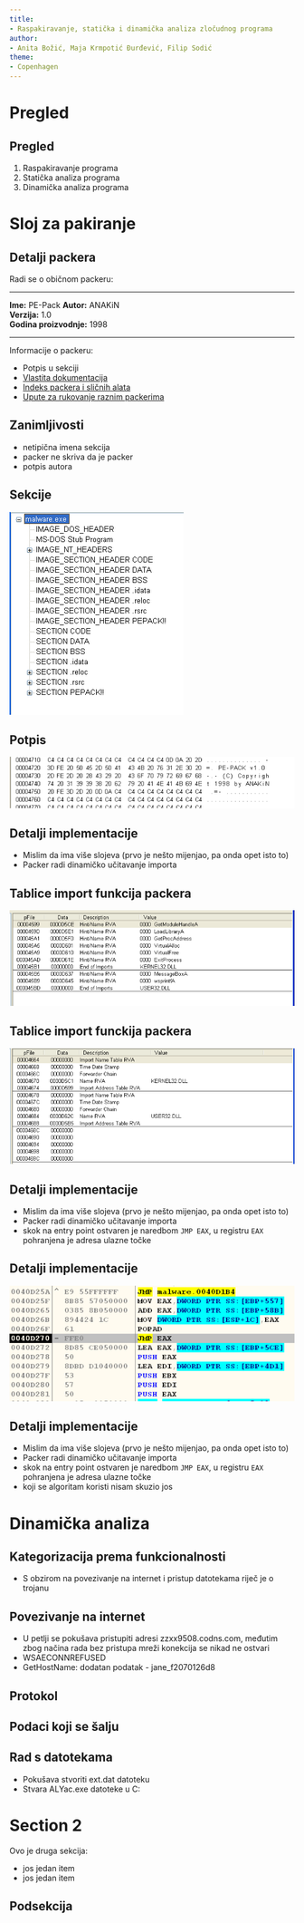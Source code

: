 ```yaml
---
title:
- Raspakiravanje, statička i dinamička analiza zločudnog programa
author:
- Anita Božić, Maja Krmpotić Đurđević, Filip Sodić
theme:
- Copenhagen
---
```



# Pregled

## Pregled

1. Raspakiravanje programa
2. Statička analiza programa
3. Dinamička analiza programa

# Sloj za pakiranje

## Detalji packera

Radi se o običnom packeru:

---------------         	 -------    
**Ime:**                      PE-Pack
**Autor:**                    ANAKiN  
**Verzija:**                  1.0     
**Godina proizvodnje:**       1998    
---------------         	 -------

Informacije o packeru:  

- Potpis u sekciji
- [Vlastita dokumentacija](https://cheaters-heaven.com/games/tools/33175-pe-pack-v1-0.html)
- [Indeks packera i sličnih alata](https://www.exetools.com/old-page/encrypt.htm)
- [Upute za rukovanje raznim packerima](https://www.virusbulletin.com/virusbulletin/2012/07/quick-reference-manual-unpacking-ii)

## Zanimljivosti
 - netipična imena sekcija
 - packer ne skriva da je packer
 - potpis autora

## Sekcije
![Pregled sekcija u programu PEView](peview.png)

## Potpis
![Potpis autora u packerovoj sekciji](potpis.png)


## Detalji implementacije

- Mislim da ima više slojeva (prvo je nešto mijenjao, pa onda opet isto to)
- Packer radi dinamičko učitavanje importa

## Tablice import funkcija packera

![Adresna tablica](imports1.png)

## Tablice import funckija packera

![Tablica direktorija](imports2.png)

## Detalji implementacije

- Mislim da ima više slojeva (prvo je nešto mijenjao, pa onda opet isto to)
- Packer radi dinamičko učitavanje importa
- skok na entry point ostvaren je naredbom `JMP EAX`, u registru `EAX` pohranjena je adresa ulazne točke

## Detalji implementacije

![Skok na entry point](entryPoint.png)


## Detalji implementacije

- Mislim da ima više slojeva (prvo je nešto mijenjao, pa onda opet isto to)
- Packer radi dinamičko učitavanje importa
- skok na entry point ostvaren je naredbom `JMP EAX`, u registru `EAX` pohranjena je adresa ulazne točke
- koji se algoritam koristi nisam skuzio jos

# Dinamička analiza

## Kategorizacija prema funkcionalnosti

- S obzirom na povezivanje na internet i pristup datotekama
riječ je o trojanu


## Povezivanje na internet

- U petlji se pokušava pristupiti adresi zzxx9508.codns.com, međutim zbog načina rada bez pristupa mreži konekcija se nikad ne ostvari
- WSAECONNREFUSED
- GetHostName: dodatan podatak - jane_f2070126d8

## Protokol

## Podaci koji se šalju

## Rad s datotekama

- Pokušava stvoriti ext.dat datoteku
- Stvara ALYac.exe datoteke u C:


# Section 2
Ovo je druga sekcija:

+ jos jedan item
+ jos jedan item

## Podsekcija
